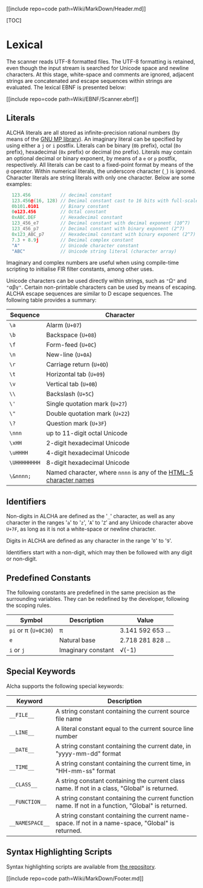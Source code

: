 [[include repo=code path=Wiki/MarkDown/Header.md]]

[TOC]

# Lexical

The scanner reads UTF-8 formatted files.  The UTF-8 formatting is retained, even though the input stream is searched for Unicode space and newline characters.  At this stage, white-space and comments are ignored, adjacent strings are concatenated and escape sequences within strings are evaluated.  The lexical EBNF is presented below:

[[include repo=code path=Wiki/EBNF/Scanner.ebnf]]

## Literals

ALCHA literals are all stored as infinite-precision rational numbers (by means of the [GNU MP library](https://gmplib.org/)). An imaginary literal can be specified by using either a `j` or `i` postfix.  Literals can be binary (`0b` prefix), octal (`0o` prefix), hexadecimal (`0x` prefix) or decimal (no prefix).  Literals may contain an optional decimal or binary exponent, by means of a `e` or `p` postfix, respectively.  All literals can be cast to a fixed-point format by means of the `@` operator.  Within numerical literals, the underscore character (`_`) is ignored.  Character literals are string literals with only one character.  Below are some examples:

```C++
  123.456           // decimal constant
  123.456@(16, 128) // Decimal constant cast to 16 bits with full-scale range [0, 128)
  0b101.0101        // Binary constant
  0o123.456         // Octal constant
  0xABC.DEF         // Hexadecimal constant
  123_456_e7        // Decimal constant with decimal exponent (10^7)
  123_456_p7        // Decimal constant with binary exponent (2^7)
  0x123_ABC_p7      // Hexadecimal constant with binary exponent (2^7)
  7.3 + 8.9j        // Decimal complex constant
  "A"               // Unicode character constant
  "ABC"             // Unicode string literal (character array)
```

Imaginary and complex numbers are useful when using compile-time scripting to initialise FIR filter constants, among other uses.

Unicode characters can be used directly within strings, such as `"`&ohm;`"` and `"`&alpha;&beta;&gamma;`"`.  Certain non-printable characters can be used by means of escaping.  ALCHA escape sequences are similar to D escape sequences.  The following table provides a summary:

Sequence     | Character
--------     | ---------
`\a`         | Alarm (`U+07`)
`\b`         | Backspace (`U+08`)
`\f`         | Form-feed (`U+0C`)
`\n`         | New-line (`U+0A`)
`\r`         | Carriage return (`U+0D`)
`\t`         | Horizontal tab (`U+09`)
`\v`         | Vertical tab (`U+0B`)
`\\`         | Backslash (`U+5C`)
`\'`         | Single quotation mark (`U+27`)
`\"`         | Double quotation mark (`U+22`)
`\?`         | Question mark (`U+3F`)
`\nnn`       | up to 11-digit octal Unicode
`\xHH`       | 2-digit hexadecimal Unicode
`\uHHHH`     | 4-digit hexadecimal Unicode
`\UHHHHHHHH` | 8-digit hexadecimal Unicode
`\&nnnn;`    | Named character, where `nnnn` is any of the [HTML-5 character names](https://w3.org/TR/html5/syntax.html#named-character-references)

## Identifiers

Non-digits in ALCHA are defined as the '`_`' character, as well as any character in the ranges '`a`' to '`z`', '`A`' to '`Z`' and any Unicode character above `U+7F`, as long as it is not a white-space or newline character.

Digits in ALCHA are defined as any character in the range '`0`' to '`9`'.

Identifiers start with a non-digit, which may then be followed with any digit or non-digit.

## Predefined Constants

The following constants are predefined in the same precision as the surrounding variables.  They can be redefined by the developer, following the scoping rules.

Symbol                        | Description            | Value
------                        | -----------            | -----
`pi` or &pi; (`U+0C30`)       | &pi;                   | 3.141 592 653 ...
`e`                           | Natural base           | 2.718 281 828 ...
`i` or `j`                    | Imaginary constant     | &radic;(-1)

## Special Keywords

Alcha supports the following special keywords:

Keyword         | Description
-------         | -----------
`__FILE__`      | A string constant containing the current source file name
`__LINE__`      | A literal constant equal to the current source line number
`__DATE__`      | A string constant containing the current date, in "yyyy-mm-dd" format
`__TIME__`      | A string constant containing the current time, in "HH-mm-ss" format
`__CLASS__`     | A string constant containing the current class name.  If not in a class, "Global" is returned.
`__FUNCTION__`  | A string constant containing the current function name.  If not in a function, "Global" is returned.
`__NAMESPACE__` | A string constant containing the current name-space.  If not in a name-space, "Global" is returned.

## Syntax Highlighting Scripts

Syntax highlighting scripts are available from [the repository](https://sourceforge.net/p/alcha/code/ci/master/tree/Syntax%20Highlighting).

[[include repo=code path=Wiki/MarkDown/Footer.md]]

